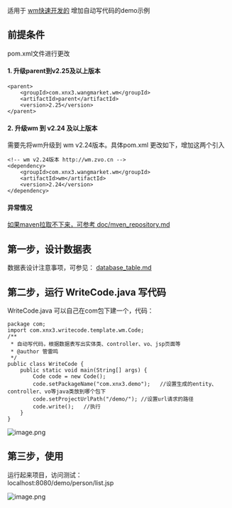 适用于 [wm快速开发的](http://wm.zvo.cn) 增加自动写代码的demo示例  

## 前提条件
pom.xml文件进行更改
#### 1. 升级parent到v2.25及以上版本

````
<parent>
    <groupId>com.xnx3.wangmarket.wm</groupId>
    <artifactId>parent</artifactId>
    <version>2.25</version>
</parent>
````

#### 2. 升级wm 到 v2.24 及以上版本
需要先将wm升级到 wm v2.24版本。具体pom.xml 更改如下，增加这两个引入

````
<!-- wm v2.24版本 http://wm.zvo.cn -->
<dependency>
	<groupId>com.xnx3.wangmarket.wm</groupId>
	<artifactId>wm</artifactId>
	<version>2.24</version>
</dependency>
````

#### 异常情况
[如果maven拉取不下来，可参考 doc/mven_repository.md](mven_repository.md)

## 第一步，设计数据表
数据表设计注意事项，可参见： [database_table.md](../doc/database_table.md)

## 第二步，运行 WriteCode.java 写代码
WriteCode.java 可以自己在com包下建一个，代码：

````
package com;
import com.xnx3.writecode.template.wm.Code;
/**
 * 自动写代码，根据数据表写出实体类、controller、vo、jsp页面等
 * @author 管雷鸣
 */
public class WriteCode {
	public static void main(String[] args) {
		Code code = new Code();
		code.setPackageName("com.xnx3.demo");	//设置生成的entity、controller、vo等java类放到哪个包下
		code.setProjectUrlPath("/demo/"); //设置url请求的路径
		code.write();	//执行
	}
}
````

![image.png](https://res.zvo.cn/writecode/wm_demo_writecode_run.gif) 


## 第三步，使用
运行起来项目，访问测试：  
localhost:8080/demo/person/list.jsp  

![image.png](https://res.zvo.cn/writecode/write_page_runing.gif) 

